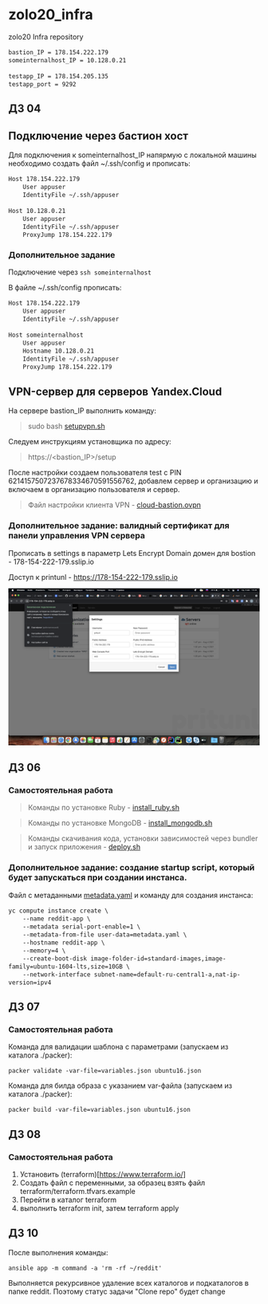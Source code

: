 # zolo20_infra
zolo20 Infra repository

```
bastion_IP = 178.154.222.179
someinternalhost_IP = 10.128.0.21

testapp_IP = 178.154.205.135
testapp_port = 9292
```

## ДЗ 04

## Подключение через бастион хост

Для подключения к someinternalhost_IP напярмую с локальной машины
необходимо создать файл ~/.ssh/config и прописать:

```
Host 178.154.222.179
	User appuser
	IdentityFile ~/.ssh/appuser

Host 10.128.0.21
	User appuser
	IdentityFile ~/.ssh/appuser
	ProxyJump 178.154.222.179
```

### Дополнительное задание

Подключение через `ssh someinternalhost`

В файле ~/.ssh/config прописать:

```
Host 178.154.222.179
	User appuser
	IdentityFile ~/.ssh/appuser

Host someinternalhost
	User appuser
	Hostname 10.128.0.21
	IdentityFile ~/.ssh/appuser
	ProxyJump 178.154.222.179
```

## VPN-сервер для серверов Yandex.Cloud

На сервере bastion_IP выполнить команду:

>sudo bash [setupvpn.sh](VPN/setupvpn.sh)

Следуем инструкциям установщика по адресу:

>https://<bastion_IP>/setup

После настройки создаем пользователя
test с PIN 6214157507237678334670591556762,
добавлем сервер и организацию и включаем в организацию
пользователя и сервер.

>Файл настройки клиента VPN - [cloud-bastion.ovpn](VPN/cloud-bastion.ovpn)

### Дополнительное задание: валидный сертификат для панели управления VPN сервера

Прописать в settings в параметр Lets Encrypt Domain
домен для bostion - 178-154-222-179.sslip.io

Доступ к printunl - https://178-154-222-179.sslip.io

![Image 1](images/settings_encrypt_domain.png)

## ДЗ 06
### Самостоятельная работа

>Команды по установке Ruby - [install_ruby.sh](install_ruby.sh)

>Команды по установке MongoDB - [install_mongodb.sh](install_mongodb.sh)

>Команды скачивания кода, установки зависимостей через bundler и запуск приложения - [deploy.sh](deploy.sh)

### Дополнительное задание: создание startup script, который будет запускаться при создании инстанса.

Файл с метаданными [metadata.yaml](metadata.yaml) и команду для создания инстанса:

```
yc compute instance create \
    --name reddit-app \
    --metadata serial-port-enable=1 \
    --metadata-from-file user-data=metadata.yaml \
    --hostname reddit-app \
    --memory=4 \
    --create-boot-disk image-folder-id=standard-images,image-family=ubuntu-1604-lts,size=10GB \
    --network-interface subnet-name=default-ru-central1-a,nat-ip-version=ipv4
```

## ДЗ 07
### Самостоятельная работа

Команда для валидации шаблона с параметрами (запускаем из каталога ./packer):
```
packer validate -var-file=variables.json ubuntu16.json
```

Команда для билда образа с указанием var-файла (запускаем из каталога ./packer):

```
packer build -var-file=variables.json ubuntu16.json
```
## ДЗ 08
### Самостоятельная работа

1. Установить (terraform)[https://www.terraform.io/]
2. Создать файл с переменными, за образец взять файл terraform/terraform.tfvars.example
3. Перейти в каталог terraform
4. выполнить terraform init, затем terraform apply

## ДЗ 10

После выполнения команды:

```
ansible app -m command -a 'rm -rf ~/reddit'
```
Выполняется рекурсивное удаление всех каталогов и подкаталогов в папке reddit.
Поэтому статус задачи "Clone repo" будет change
